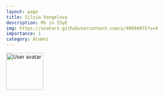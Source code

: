 ```yaml
---
layout: page
title: Silvia Vangelova
description: MS in ISyE
img: https://avatars.githubusercontent.com/u/49694975?v=4
importance: 1
category: Alumni
---
```


<img src="https://upload.wikimedia.org/wikipedia/commons/5/59/User-avatar.svg" 
       class="img-fluid z-depth-1 rounded"
       width="100" 
       height="100" 
       alt="User avatar"/>
